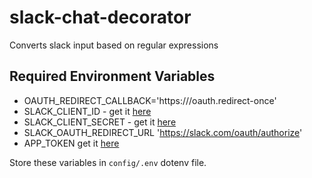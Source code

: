 # slack-chat-decorator
Converts slack input based on regular expressions

## Required Environment Variables

* OAUTH_REDIRECT_CALLBACK='https://<domain>/oauth.redirect-once'
* SLACK_CLIENT_ID - get it [here](https://api.slack.com/apps)
* SLACK_CLIENT_SECRET - get it [here](https://api.slack.com/apps)
* SLACK_OAUTH_REDIRECT_URL 'https://slack.com/oauth/authorize'
* APP_TOKEN get it [here](https://api.slack.com/apps)

Store these variables in `config/.env` dotenv file.
